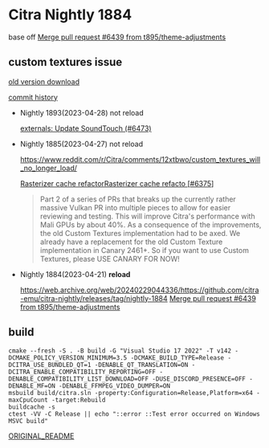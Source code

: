 # Citra Nightly 1884

base off [Merge pull request #6439 from t895/theme-adjustments](9414db4f65ac777dbfdf54421681a230f9c3bd43)

## custom textures issue

[old version download](https://citra.en.uptodown.com/windows/versions)

[commit history](https://github.com/Evilmass/citra-nightly/commits/master/?since=2023-04-21&until=2023-04-28)

- Nightly 1893(2023-04-28) not reload

    [externals: Update SoundTouch (#6473)](9bd8c9290bd4bc32bc1fd3dc1dea8674ebbc1d8c)

- Nightly 1885(2023-04-27) not reload

    https://www.reddit.com/r/Citra/comments/12xtbwo/custom_textures_will_no_longer_load/

    [Rasterizer cache refactorRasterizer cache refacto [#6375]](26d6f9d1c695a9bb51b6a12aba8a4194fccf4752)
    > Part 2 of a series of PRs that breaks up the currently rather massive Vulkan PR into multiple pieces to allow for easier reviewing and testing.
    > This will improve Citra's performance with Mali GPUs by about 40%.
    > As a consequence of the improvements, the old Custom Textures implementation had to be axed. We already have a replacement for the old Custom Texture implementation in Canary 2461+. So if you want to use Custom Textures, please USE CANARY FOR NOW!

- Nightly 1884(2023-04-21) **reload**

    https://web.archive.org/web/20240229044336/https://github.com/citra-emu/citra-nightly/releases/tag/nightly-1884
    [Merge pull request #6439 from t895/theme-adjustments](9414db4f65ac777dbfdf54421681a230f9c3bd43)


## build

```shell
cmake --fresh -S . -B build -G "Visual Studio 17 2022" -T v142 -DCMAKE_POLICY_VERSION_MINIMUM=3.5 -DCMAKE_BUILD_TYPE=Release -DCITRA_USE_BUNDLED_QT=1 -DENABLE_QT_TRANSLATION=ON -DCITRA_ENABLE_COMPATIBILITY_REPORTING=OFF -DENABLE_COMPATIBILITY_LIST_DOWNLOAD=OFF -DUSE_DISCORD_PRESENCE=OFF -DENABLE_MF=ON -DENABLE_FFMPEG_VIDEO_DUMPER=ON
msbuild build/citra.sln -property:Configuration=Release,Platform=x64 -maxCpuCount -target:Rebuild
buildcache -s
ctest -VV -C Release || echo "::error ::Test error occurred on Windows MSVC build"
```

[ORIGINAL_README](./ORIGINAL_README.md)